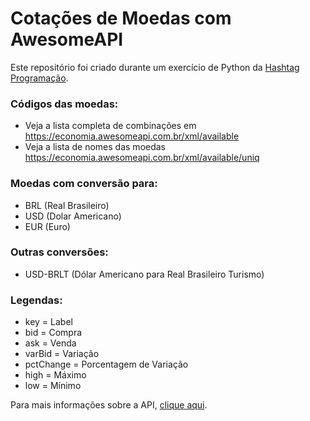 # Cotações de Moedas com AwesomeAPI

Este repositório foi criado durante um exercício de Python da [Hashtag Programação](https://www.youtube.com/c/HashtagPrograma%C3%A7%C3%A3o).

### Códigos das moedas:

- Veja a lista completa de combinações em https://economia.awesomeapi.com.br/xml/available
- Veja a lista de nomes das moedas https://economia.awesomeapi.com.br/xml/available/uniq

### Moedas com conversão para:

- BRL (Real Brasileiro)
- USD (Dolar Americano)
- EUR (Euro)

### Outras conversões:

- USD-BRLT (Dólar Americano para Real Brasileiro Turismo)

### Legendas:

- key = Label
- bid = Compra
- ask = Venda
- varBid = Variação
- pctChange = Porcentagem de Variação
- high = Máximo
- low = Mínimo

Para mais informações sobre a API, [clique aqui](https://docs.awesomeapi.com.br/api-de-moedas).
